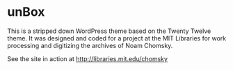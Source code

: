 unBox
================

This is a stripped down WordPress theme based on the Twenty Twelve theme. It was designed and coded for a project at the MIT Libraries for work processing and digitizing the archives of Noam Chomsky.

See the site in action at http://libraries.mit.edu/chomsky
